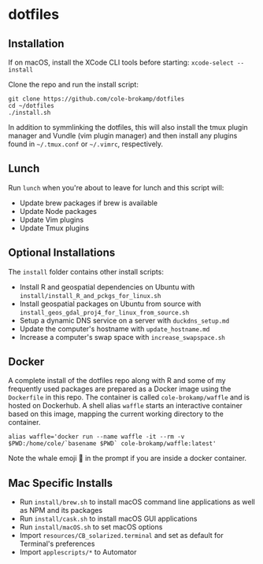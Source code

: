# dotfiles

## Installation

If on macOS, install the XCode CLI tools before starting: `xcode-select --install`

Clone the repo and run the install script:

```
git clone https://github.com/cole-brokamp/dotfiles
cd ~/dotfiles
./install.sh
```

In addition to symmlinking the dotfiles, this will also install the tmux plugin manager and Vundle (vim plugin manager) and then install any plugins found in `~/.tmux.conf` or `~/.vimrc`, respectively.

## Lunch

Run `lunch` when you're about to leave for lunch and this script will:

- Update brew packages if brew is available
- Update Node packages
- Update Vim plugins
- Update Tmux plugins

## Optional Installations

The `install` folder contains other install scripts:

- Install R and geospatial dependencies on Ubuntu with `install/install_R_and_pckgs_for_linux.sh`
- Install geospatial packages on Ubuntu from source with `install_geos_gdal_proj4_for_linux_from_source.sh`
- Setup a dynamic DNS service on a server with `duckdns_setup.md`
- Update the computer's hostname with `update_hostname.md`
- Increase a computer's swap space with `increase_swapspace.sh`

## Docker

A complete install of the dotfiles repo along with R and some of my frequently used packages are prepared as a Docker image using the `Dockerfile` in this repo. The container is called `cole-brokamp/waffle` and is hosted on Dockerhub. A shell alias `waffle` starts an interactive container based on this image, mapping the current working directory to the container.

```
alias waffle='docker run --name waffle -it --rm -v $PWD:/home/cole/`basename $PWD` cole-brokamp/waffle:latest'
```

Note the whale emoji 🐳 in the prompt if you are inside a docker container.

## Mac Specific Installs

- Run `install/brew.sh` to install macOS command line applications as well as NPM and its packages
- Run `install/cask.sh` to install macOS GUI applications
- Run `install/macOS.sh` to set macOS options
- Import `resources/CB_solarized.terminal` and set as default for Terminal's preferences
- Import `applescripts/*` to Automator
